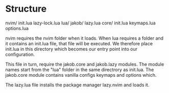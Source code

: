 # Structure

nvim/
    init.lua
    lazy-lock.lua
    lua/
        jakob/
            lazy.lua
            core/
                init.lua
                keymaps.lua
                options.lua

nvim requires the nvim folder when it loads. When lua requires a folder and it
contains an init.lua file, that file will be executed. We therefore place init.lua
in this directory which becomes our entry point into our configuration.

This file in turn, require the jakob.core and jakob.lazy modules. The module names start from the "lua" folder in the same directrory as init.lua. The jakob.core module contains vanilla configs keymaps and options which. 

The lazy.lua file installs the package manager lazy.nvim and loads it.
